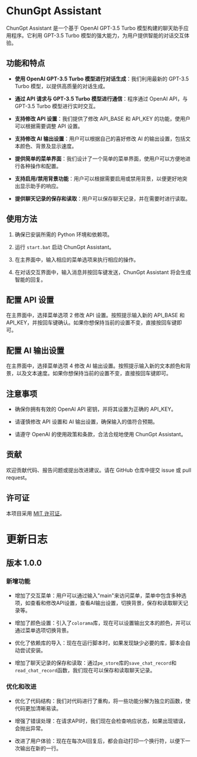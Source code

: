 # ChunGpt Assistant

ChunGpt Assistant 是一个基于 OpenAI GPT-3.5 Turbo 模型构建的聊天助手应用程序。它利用 GPT-3.5 Turbo 模型的强大能力，为用户提供智能的对话交互体验。

## 功能和特点

- **使用 OpenAI GPT-3.5 Turbo 模型进行对话生成**：我们利用最新的 GPT-3.5 Turbo 模型，以提供高质量的对话生成。

- **通过 API 请求与 GPT-3.5 Turbo 模型进行通信**：程序通过 OpenAI API，与 GPT-3.5 Turbo 模型进行实时交互。

- **支持修改 API 设置**：我们提供了修改 API_BASE 和 API_KEY 的功能，使用户可以根据需要调整 API 设置。

- **支持修改 AI 输出设置**：用户可以根据自己的喜好修改 AI 的输出设置，包括文本颜色、背景及显示速度。

- **提供简单的菜单界面**：我们设计了一个简单的菜单界面，使用户可以方便地进行各种操作和配置。

- **支持启用/禁用背景功能**：用户可以根据需要启用或禁用背景，以便更好地突出显示助手的响应。

- **提供聊天记录的保存和读取**：用户可以保存聊天记录，并在需要时进行读取。

## 使用方法

1. 确保已安装所需的 Python 环境和依赖项。

2. 运行 `start.bat` 启动 ChunGpt Assistant。

3. 在主界面中，输入相应的菜单选项来执行相应的操作。

4. 在对话交互界面中，输入消息并按回车键发送，ChunGpt Assistant 将会生成智能的回复。

## 配置 API 设置

在主界面中，选择菜单选项 2 修改 API 设置。按照提示输入新的 API_BASE 和 API_KEY，并按回车键确认。如果你想保持当前的设置不变，直接按回车键即可。

## 配置 AI 输出设置

在主界面中，选择菜单选项 4 修改 AI 输出设置。按照提示输入新的文本颜色和背景，以及文本速度。如果你想保持当前的设置不变，直接按回车键即可。

## 注意事项

- 确保你拥有有效的 OpenAI API 密钥，并将其设置为正确的 API_KEY。

- 请谨慎修改 API 设置和 AI 输出设置，确保输入的值符合预期。

- 请遵守 OpenAI 的使用政策和条款，合法合规地使用 ChunGpt Assistant。

## 贡献

欢迎贡献代码、报告问题或提出改进建议。请在 GitHub 仓库中提交 issue 或 pull request。

## 许可证

本项目采用 [MIT 许可证](LICENSE)。

# 更新日志

## 版本 1.0.0

### 新增功能

- 增加了交互菜单：用户可以通过输入"main"来访问菜单，菜单中包含多种选项，如查看和修改API设置，查看AI输出设置，切换背景，保存和读取聊天记录等。

- 增加了颜色设置：引入了`colorama`库，现在可以设置输出文本的颜色，并可以通过菜单选项切换背景。

- 优化了依赖库的导入：现在在运行脚本时，如果发现缺少必要的库，脚本会自动尝试安装。

- 增加了聊天记录的保存和读取：通过`pe_store`库的`save_chat_record`和`read_chat_record`函数，我们现在可以保存和读取聊天记录。

### 优化和改进

- 优化了代码结构：我们对代码进行了重构，将一些功能分解为独立的函数，使代码更加清晰易读。

- 增强了错误处理：在请求API时，我们现在会检查响应状态，如果出现错误，会抛出异常。

- 改进了用户体验：现在在每次AI回复后，都会自动打印一个换行符，以便下一次输出在新的一行。
